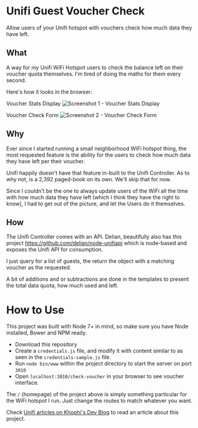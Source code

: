 # Unifi Guest Voucher Check

Allow users of your Unifi hotspot with vouchers check how much data they have left.

## What

A way for my Unifi WiFi Hotspot users to check the balance left on their voucher quota themselves. I'm tired of doing the maths for them every second.

Here's how it looks in the browser:

Voucher Stats Display
![Screenshot 1 - Voucher Stats Display](http://i.imgur.com/zcY02bb.png)

Voucher Check Form
![Screenshot 2 - Voucher Check Form](http://i.imgur.com/YKzLWiC.png)

## Why

Ever since I started running a small neighborhood WiFi hotspot thing, the most requested feature is the ability for the users to check how much data they have left per their voucher.

Unifi happily doesn't have that feature in-built to the Unifi Controller. As to why not, is a 2,392 paged-book on its own. We'll skip that for now.

Since I couldn't be the one to always update users of the WiFi all the time with how much data they have left (which I think they have the right to know), I had to get out of the picture, and let the Users do it themselves.

## How

The Unifi Controller comes with an API. Delian, beautifully also has this project https://github.com/delian/node-unifiapi which is node-based and exposes the Unifi API for consumption.

I just query for a list of guests, the return the object with a matching voucher as the requested.

A bit of additions and or subtractions are done in the templates to present the total data quota, how much used and left.

# How to Use

This project was built with Node 7+ in mind, so make sure you have Node installed, Bower and NPM ready.

 - Download this repository
 - Create a `credentials.js` file, and modify it with content similar to as seen in the `credentials-sample.js` file.
 - Run `node bin/www` within the project directory to start the server on port `3010`
 - Open `localhost:3010/check-voucher` in your browser to see voucher interface.

The `/` (homepage) of the project above is simply something particular for the WiFi hotspot I run. Just change the routes to match whatever you want.

Check [Unifi articles on Khophi's Dev Blog](https://blog.khophi.co/tag/unifi) to read an article about this project.
